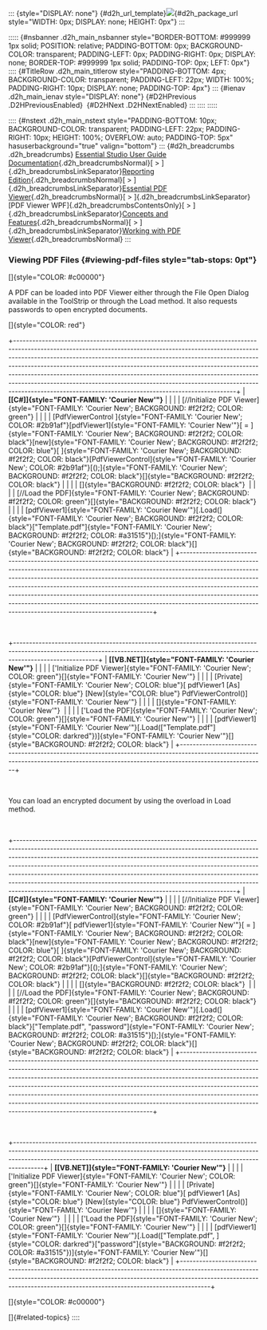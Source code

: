 ::: {style="DISPLAY: none"}
[](ms-xhelp:///?Id=d2h_url_template){#d2h_url_template}![](!package_url!){#d2h_package_url style="WIDTH: 0px; DISPLAY: none; HEIGHT: 0px"}
:::

::::: {#nsbanner .d2h_main_nsbanner style="BORDER-BOTTOM: #999999 1px solid; POSITION: relative; PADDING-BOTTOM: 0px; BACKGROUND-COLOR: transparent; PADDING-LEFT: 0px; PADDING-RIGHT: 0px; DISPLAY: none; BORDER-TOP: #999999 1px solid; PADDING-TOP: 0px; LEFT: 0px"}
:::: {#TitleRow .d2h_main_titlerow style="PADDING-BOTTOM: 4px; BACKGROUND-COLOR: transparent; PADDING-LEFT: 22px; WIDTH: 100%; PADDING-RIGHT: 10px; DISPLAY: none; PADDING-TOP: 4px"}
::: {#ienav .d2h_main_ienav style="DISPLAY: none"}
[](ms-xhelp:///?Id=05a9151e-45cf-400c-a87f-26dfa28e3cc2){#D2HPrevious .D2HPreviousEnabled}  [](ms-xhelp:///?Id=a88049d8-9941-4748-96f4-d67510eaef08){#D2HNext .D2HNextEnabled}
:::
::::
:::::

:::: {#nstext .d2h_main_nstext style="PADDING-BOTTOM: 10px; BACKGROUND-COLOR: transparent; PADDING-LEFT: 22px; PADDING-RIGHT: 10px; HEIGHT: 100%; OVERFLOW: auto; PADDING-TOP: 5px" hasuserbackground="true" valign="bottom"}
::: {#d2h_breadcrumbs .d2h_breadcrumbs}
[Essential Studio User Guide Documentation](ms-xhelp:///?Id=12457748-09e3-4d74-a240-8e049cedf030){.d2h_breadcrumbsNormal}[ \> ]{.d2h_breadcrumbsLinkSeparator}[Reporting Edition](ms-xhelp:///?Id=027aa5b6-6676-4f93-ad23-c20e8c45792e){.d2h_breadcrumbsNormal}[ \> ]{.d2h_breadcrumbsLinkSeparator}[Essential PDF Viewer](ms-xhelp:///?Id=72561ebd-77ed-4f2a-94a7-2b4b635d1dd6){.d2h_breadcrumbsNormal}[ \> ]{.d2h_breadcrumbsLinkSeparator}[PDF Viewer WPF]{.d2h_breadcrumbsContentsOnly}[ \> ]{.d2h_breadcrumbsLinkSeparator}[Concepts and Features](ms-xhelp:///?Id=1be33e6f-2892-4581-a876-a2ceda47dbca){.d2h_breadcrumbsNormal}[ \> ]{.d2h_breadcrumbsLinkSeparator}[Working with PDF Viewer](ms-xhelp:///?Id=ca485df7-b774-4e4e-8d06-a32f17eec097){.d2h_breadcrumbsNormal}
:::

### Viewing PDF Files {#viewing-pdf-files style="tab-stops: 0pt"}

[]{style="COLOR: #c00000"} 

A PDF can be loaded into PDF Viewer either through the File Open Dialog available in the ToolStrip or through the Load method. It also requests passwords to open encrypted documents.

[]{style="COLOR: red"} 

+---------------------------------------------------------------------------------------------------------------------------------------------------------------------------------------------------------------------------------------------------------------------------------------------------------------------------------------------------------------------------------------------------------------------------------------------------------------------------------------------------------------------------------------------------------+
| **[\[C#\]]{style="FONT-FAMILY: 'Courier New'"}**                                                                                                                                                                                                                                                                                                                                                                                                                                                                                                        |
|                                                                                                                                                                                                                                                                                                                                                                                                                                                                                                                                                         |
| [//Initialize PDF Viewer]{style="FONT-FAMILY: 'Courier New'; BACKGROUND: #f2f2f2; COLOR: green"}                                                                                                                                                                                                                                                                                                                                                                                                                                                        |
|                                                                                                                                                                                                                                                                                                                                                                                                                                                                                                                                                         |
| [PdfViewerControl ]{style="FONT-FAMILY: 'Courier New'; COLOR: #2b91af"}[pdfViewer1]{style="FONT-FAMILY: 'Courier New'"}[ = ]{style="FONT-FAMILY: 'Courier New'; BACKGROUND: #f2f2f2; COLOR: black"}[new]{style="FONT-FAMILY: 'Courier New'; BACKGROUND: #f2f2f2; COLOR: blue"}[ ]{style="FONT-FAMILY: 'Courier New'; BACKGROUND: #f2f2f2; COLOR: black"}[PdfViewerControl]{style="FONT-FAMILY: 'Courier New'; COLOR: #2b91af"}[();]{style="FONT-FAMILY: 'Courier New'; BACKGROUND: #f2f2f2; COLOR: black"}[]{style="BACKGROUND: #f2f2f2; COLOR: black"} |
|                                                                                                                                                                                                                                                                                                                                                                                                                                                                                                                                                         |
| []{style="BACKGROUND: #f2f2f2; COLOR: black"}                                                                                                                                                                                                                                                                                                                                                                                                                                                                                                           |
|                                                                                                                                                                                                                                                                                                                                                                                                                                                                                                                                                         |
| [//Load the PDF]{style="FONT-FAMILY: 'Courier New'; BACKGROUND: #f2f2f2; COLOR: green"}[]{style="BACKGROUND: #f2f2f2; COLOR: black"}                                                                                                                                                                                                                                                                                                                                                                                                                    |
|                                                                                                                                                                                                                                                                                                                                                                                                                                                                                                                                                         |
| [pdfViewer1]{style="FONT-FAMILY: 'Courier New'"}[.Load(]{style="FONT-FAMILY: 'Courier New'; BACKGROUND: #f2f2f2; COLOR: black"}[\"Template.pdf\"]{style="FONT-FAMILY: 'Courier New'; BACKGROUND: #f2f2f2; COLOR: #a31515"}[);]{style="FONT-FAMILY: 'Courier New'; BACKGROUND: #f2f2f2; COLOR: black"}[]{style="BACKGROUND: #f2f2f2; COLOR: black"}                                                                                                                                                                                                      |
+---------------------------------------------------------------------------------------------------------------------------------------------------------------------------------------------------------------------------------------------------------------------------------------------------------------------------------------------------------------------------------------------------------------------------------------------------------------------------------------------------------------------------------------------------------+

 

+--------------------------------------------------------------------------------------------------------------------------------------------------------------------------------------+
| **[\[VB.NET\]]{style="FONT-FAMILY: 'Courier New'"}**                                                                                                                                 |
|                                                                                                                                                                                      |
| [\'Initialize PDF Viewer]{style="FONT-FAMILY: 'Courier New'; COLOR: green"}[]{style="FONT-FAMILY: 'Courier New'"}                                                                    |
|                                                                                                                                                                                      |
| [Private]{style="FONT-FAMILY: 'Courier New'; COLOR: blue"}[ pdfViewer1 [As]{style="COLOR: blue"} [New]{style="COLOR: blue"} PdfViewerControl()]{style="FONT-FAMILY: 'Courier New'"}  |
|                                                                                                                                                                                      |
| []{style="FONT-FAMILY: 'Courier New'"}                                                                                                                                               |
|                                                                                                                                                                                      |
| [\'Load the PDF]{style="FONT-FAMILY: 'Courier New'; COLOR: green"}[]{style="FONT-FAMILY: 'Courier New'"}                                                                             |
|                                                                                                                                                                                      |
| [pdfViewer1]{style="FONT-FAMILY: 'Courier New'"}[.Load([\"Template.pdf\"]{style="COLOR: darkred"})]{style="FONT-FAMILY: 'Courier New'"}[]{style="BACKGROUND: #f2f2f2; COLOR: black"} |
+--------------------------------------------------------------------------------------------------------------------------------------------------------------------------------------+

 

You can load an encrypted document by using the overload in Load method.

 

+---------------------------------------------------------------------------------------------------------------------------------------------------------------------------------------------------------------------------------------------------------------------------------------------------------------------------------------------------------------------------------------------------------------------------------------------------------------------------------------------------------------------------------------------------------+
| **[\[C#\]]{style="FONT-FAMILY: 'Courier New'"}**                                                                                                                                                                                                                                                                                                                                                                                                                                                                                                        |
|                                                                                                                                                                                                                                                                                                                                                                                                                                                                                                                                                         |
| [//Initialize PDF Viewer]{style="FONT-FAMILY: 'Courier New'; BACKGROUND: #f2f2f2; COLOR: green"}                                                                                                                                                                                                                                                                                                                                                                                                                                                        |
|                                                                                                                                                                                                                                                                                                                                                                                                                                                                                                                                                         |
| [PdfViewerControl]{style="FONT-FAMILY: 'Courier New'; COLOR: #2b91af"}[ pdfViewer1]{style="FONT-FAMILY: 'Courier New'"}[ = ]{style="FONT-FAMILY: 'Courier New'; BACKGROUND: #f2f2f2; COLOR: black"}[new]{style="FONT-FAMILY: 'Courier New'; BACKGROUND: #f2f2f2; COLOR: blue"}[ ]{style="FONT-FAMILY: 'Courier New'; BACKGROUND: #f2f2f2; COLOR: black"}[PdfViewerControl]{style="FONT-FAMILY: 'Courier New'; COLOR: #2b91af"}[();]{style="FONT-FAMILY: 'Courier New'; BACKGROUND: #f2f2f2; COLOR: black"}[]{style="BACKGROUND: #f2f2f2; COLOR: black"} |
|                                                                                                                                                                                                                                                                                                                                                                                                                                                                                                                                                         |
| []{style="BACKGROUND: #f2f2f2; COLOR: black"}                                                                                                                                                                                                                                                                                                                                                                                                                                                                                                           |
|                                                                                                                                                                                                                                                                                                                                                                                                                                                                                                                                                         |
| [//Load the PDF]{style="FONT-FAMILY: 'Courier New'; BACKGROUND: #f2f2f2; COLOR: green"}[]{style="BACKGROUND: #f2f2f2; COLOR: black"}                                                                                                                                                                                                                                                                                                                                                                                                                    |
|                                                                                                                                                                                                                                                                                                                                                                                                                                                                                                                                                         |
| [pdfViewer1]{style="FONT-FAMILY: 'Courier New'"}[.Load(]{style="FONT-FAMILY: 'Courier New'; BACKGROUND: #f2f2f2; COLOR: black"}[\"Template.pdf\", \"password\"]{style="FONT-FAMILY: 'Courier New'; BACKGROUND: #f2f2f2; COLOR: #a31515"}[);]{style="FONT-FAMILY: 'Courier New'; BACKGROUND: #f2f2f2; COLOR: black"}[]{style="BACKGROUND: #f2f2f2; COLOR: black"}                                                                                                                                                                                        |
+---------------------------------------------------------------------------------------------------------------------------------------------------------------------------------------------------------------------------------------------------------------------------------------------------------------------------------------------------------------------------------------------------------------------------------------------------------------------------------------------------------------------------------------------------------+

 

+---------------------------------------------------------------------------------------------------------------------------------------------------------------------------------------------------------------------------------------------------+
| **[\[VB.NET\]]{style="FONT-FAMILY: 'Courier New'"}**                                                                                                                                                                                              |
|                                                                                                                                                                                                                                                   |
| [\'Initialize PDF Viewer]{style="FONT-FAMILY: 'Courier New'; COLOR: green"}[]{style="FONT-FAMILY: 'Courier New'"}                                                                                                                                 |
|                                                                                                                                                                                                                                                   |
| [Private]{style="FONT-FAMILY: 'Courier New'; COLOR: blue"}[ pdfViewer1 [As]{style="COLOR: blue"} [New]{style="COLOR: blue"} PdfViewerControl()]{style="FONT-FAMILY: 'Courier New'"}                                                               |
|                                                                                                                                                                                                                                                   |
| []{style="FONT-FAMILY: 'Courier New'"}                                                                                                                                                                                                            |
|                                                                                                                                                                                                                                                   |
| [\'Load the PDF]{style="FONT-FAMILY: 'Courier New'; COLOR: green"}[]{style="FONT-FAMILY: 'Courier New'"}                                                                                                                                          |
|                                                                                                                                                                                                                                                   |
| [pdfViewer1]{style="FONT-FAMILY: 'Courier New'"}[.Load([\"Template.pdf\", ]{style="COLOR: darkred"}[\"password\"]{style="BACKGROUND: #f2f2f2; COLOR: #a31515"})]{style="FONT-FAMILY: 'Courier New'"}[]{style="BACKGROUND: #f2f2f2; COLOR: black"} |
+---------------------------------------------------------------------------------------------------------------------------------------------------------------------------------------------------------------------------------------------------+

[]{style="COLOR: #c00000"} 

[]{#related-topics}
::::
